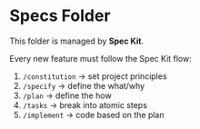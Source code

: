 # Specs Folder

This folder is managed by **Spec Kit**.

Every new feature must follow the Spec Kit flow:
1. `/constitution` → set project principles
2. `/specify` → define the what/why
3. `/plan` → define the how
4. `/tasks` → break into atomic steps
5. `/implement` → code based on the plan